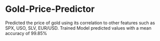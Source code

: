 # Gold-Price-Predictor

Predicted the price of gold using its correlation to other features such as SPX, USO, SLV, EUR/USD. 
Trained Model predicted values with a mean accuracy of 99.85%

